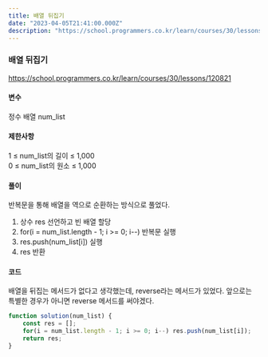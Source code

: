```yaml
---
title: 배열 뒤집기
date: "2023-04-05T21:41:00.000Z"
description: "https://school.programmers.co.kr/learn/courses/30/lessons/120821"
---
```

### 배열 뒤집기    
https://school.programmers.co.kr/learn/courses/30/lessons/120821    
    
#### 변수    
정수 배열 num_list    
    
#### 제한사항    
1 ≤ num_list의 길이 ≤ 1,000    
0 ≤ num_list의 원소 ≤ 1,000    
    
#### 풀이    
반복문을 통해 배열을 역으로 순환하는 방식으로 풀었다.    
1. 상수 res 선언하고 빈 배열 할당    
2. for(i = num_list.length - 1; i >= 0; i--) 반복문 실행    
3. res.push(num_list[i]) 실행    
4. res 반환    
    
#### 코드    
배열을 뒤집는 메서드가 없다고 생각했는데, reverse라는 메서드가 있었다. 앞으로는 특별한 경우가 아니면 reverse 메서드를 써야겠다.    
```JavaScript
function solution(num_list) {
    const res = [];
    for(i = num_list.length - 1; i >= 0; i--) res.push(num_list[i]);
    return res;
}
```